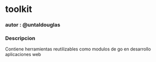 # toolkit
### autor : @untaldouglas
### Descripcion
Contiene herramientas reutilizables como modulos de go en desarrollo aplicaciones web